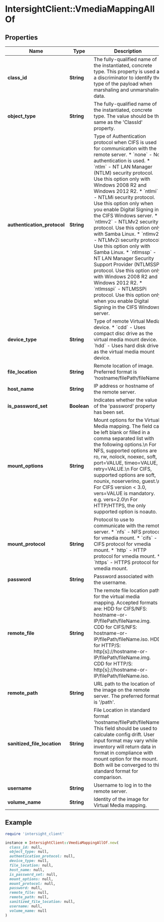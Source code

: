 # IntersightClient::VmediaMappingAllOf

## Properties

| Name | Type | Description | Notes |
| ---- | ---- | ----------- | ----- |
| **class_id** | **String** | The fully-qualified name of the instantiated, concrete type. This property is used as a discriminator to identify the type of the payload when marshaling and unmarshaling data. | [default to &#39;vmedia.Mapping&#39;] |
| **object_type** | **String** | The fully-qualified name of the instantiated, concrete type. The value should be the same as the &#39;ClassId&#39; property. | [default to &#39;vmedia.Mapping&#39;] |
| **authentication_protocol** | **String** | Type of Authentication protocol when CIFS is used for communication with the remote server. * &#x60;none&#x60; - No authentication is used. * &#x60;ntlm&#x60; - NT LAN Manager (NTLM) security protocol. Use this option only with Windows 2008 R2 and Windows 2012 R2. * &#x60;ntlmi&#x60; - NTLMi security protocol. Use this option only when you enable Digital Signing in the CIFS Windows server. * &#x60;ntlmv2&#x60; - NTLMv2 security protocol. Use this option only with Samba Linux. * &#x60;ntlmv2i&#x60; - NTLMv2i security protocol. Use this option only with Samba Linux. * &#x60;ntlmssp&#x60; - NT LAN Manager Security Support Provider (NTLMSSP) protocol. Use this option only with Windows 2008 R2 and Windows 2012 R2. * &#x60;ntlmsspi&#x60; - NTLMSSPi protocol. Use this option only when you enable Digital Signing in the CIFS Windows server. | [optional][default to &#39;none&#39;] |
| **device_type** | **String** | Type of remote Virtual Media device. * &#x60;cdd&#x60; - Uses compact disc drive as the virtual media mount device. * &#x60;hdd&#x60; - Uses hard disk drive as the virtual media mount device. | [optional][default to &#39;cdd&#39;] |
| **file_location** | **String** | Remote location of image. Preferred format is &#39;hostname/filePath/fileName&#39;. | [optional] |
| **host_name** | **String** | IP address or hostname of the remote server. | [optional] |
| **is_password_set** | **Boolean** | Indicates whether the value of the &#39;password&#39; property has been set. | [optional][readonly][default to false] |
| **mount_options** | **String** | Mount options for the Virtual Media mapping. The field can be left blank or filled in a comma separated list with the following options.\\n For NFS, supported options are ro, rw, nolock, noexec, soft, port&#x3D;VALUE, timeo&#x3D;VALUE, retry&#x3D;VALUE.\\n For CIFS, supported options are soft, nounix, noserverino, guest.\\n For CIFS version &lt; 3.0, vers&#x3D;VALUE is mandatory. e.g. vers&#x3D;2.0\\n For HTTP/HTTPS, the only supported option is noauto. | [optional] |
| **mount_protocol** | **String** | Protocol to use to communicate with the remote server. * &#x60;nfs&#x60; - NFS protocol for vmedia mount. * &#x60;cifs&#x60; - CIFS protocol for vmedia mount. * &#x60;http&#x60; - HTTP protocol for vmedia mount. * &#x60;https&#x60; - HTTPS protocol for vmedia mount. | [optional][default to &#39;nfs&#39;] |
| **password** | **String** | Password associated with the username. | [optional] |
| **remote_file** | **String** | The remote file location path for the virtual media mapping. Accepted formats are: HDD for CIFS/NFS: hostname-or-IP/filePath/fileName.img. CDD for CIFS/NFS: hostname-or-IP/filePath/fileName.iso. HDD for HTTP/S: http[s]://hostname-or-IP/filePath/fileName.img. CDD for HTTP/S: http[s]://hostname-or-IP/filePath/fileName.iso. | [optional] |
| **remote_path** | **String** | URL path to the location of the image on the remote server. The preferred format is &#39;/path&#39;. | [optional] |
| **sanitized_file_location** | **String** | File Location in standard format &#39;hostname/filePath/fileName&#39;. This field should be used to calculate config drift. User input format may vary while inventory will return data in format in compliance with mount option for the mount. Both will be converged to this standard format for comparison. | [optional][readonly] |
| **username** | **String** | Username to log in to the remote server. | [optional] |
| **volume_name** | **String** | Identity of the image for Virtual Media mapping. | [optional] |

## Example

```ruby
require 'intersight_client'

instance = IntersightClient::VmediaMappingAllOf.new(
  class_id: null,
  object_type: null,
  authentication_protocol: null,
  device_type: null,
  file_location: null,
  host_name: null,
  is_password_set: null,
  mount_options: null,
  mount_protocol: null,
  password: null,
  remote_file: null,
  remote_path: null,
  sanitized_file_location: null,
  username: null,
  volume_name: null
)
```

